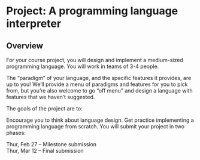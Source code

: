 # Project: A programming language interpreter
## Overview
For your course project, you will design and implement a medium-sized programming language. You will work in teams of 3-4 people.

The “paradigm” of your language, and the specific features it provides, are up to you! We’ll provide a menu of paradigms and features for you to pick from, but you’re also welcome to go “off menu” and design a language with features that we haven’t suggested.

The goals of the project are to:

Encourage you to think about language design.
Get practice implementing a programming language from scratch.
You will submit your project in two phases:

Thur, Feb 27 – Milestone submission<br/>
Thur, Mar 12 – Final submission